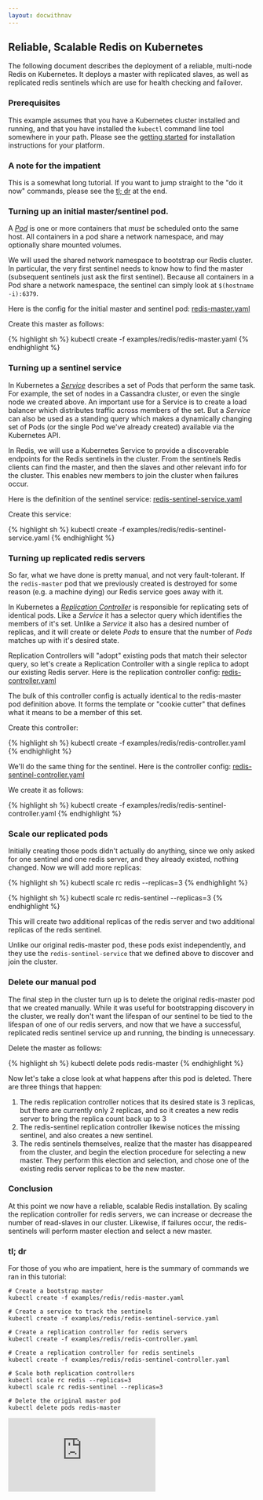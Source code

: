 ```yaml
---
layout: docwithnav
---
```

<!-- BEGIN MUNGE: UNVERSIONED_WARNING -->


<!-- END MUNGE: UNVERSIONED_WARNING -->

## Reliable, Scalable Redis on Kubernetes

The following document describes the deployment of a reliable, multi-node Redis on Kubernetes.  It deploys a master with replicated slaves, as well as replicated redis sentinels which are use for health checking and failover.

### Prerequisites

This example assumes that you have a Kubernetes cluster installed and running, and that you have installed the ```kubectl``` command line tool somewhere in your path.  Please see the [getting started](../../docs/getting-started-guides/) for installation instructions for your platform.

### A note for the impatient

This is a somewhat long tutorial.  If you want to jump straight to the "do it now" commands, please see the [tl; dr](#tl-dr) at the end.

### Turning up an initial master/sentinel pod.

A [_Pod_](../../docs/user-guide/pods.html) is one or more containers that _must_ be scheduled onto the same host.  All containers in a pod share a network namespace, and may optionally share mounted volumes.

We will used the shared network namespace to bootstrap our Redis cluster.  In particular, the very first sentinel needs to know how to find the master (subsequent sentinels just ask the first sentinel).  Because all containers in a Pod share a network namespace, the sentinel can simply look at ```$(hostname -i):6379```.

Here is the config for the initial master and sentinel pod: [redis-master.yaml](redis-master.yaml)


Create this master as follows:

{% highlight sh %}
kubectl create -f examples/redis/redis-master.yaml
{% endhighlight %}

### Turning up a sentinel service

In Kubernetes a [_Service_](../../docs/user-guide/services.html) describes a set of Pods that perform the same task.  For example, the set of nodes in a Cassandra cluster, or even the single node we created above.  An important use for a Service is to create a load balancer which distributes traffic across members of the set.  But a _Service_ can also be used as a standing query which makes a dynamically changing set of Pods (or the single Pod we've already created) available via the Kubernetes API.

In Redis, we will use a Kubernetes Service to provide a discoverable endpoints for the Redis sentinels in the cluster.  From the sentinels Redis clients can find the master, and then the slaves and other relevant info for the cluster.  This enables new members to join the cluster when failures occur.

Here is the definition of the sentinel service: [redis-sentinel-service.yaml](redis-sentinel-service.yaml)

Create this service:

{% highlight sh %}
kubectl create -f examples/redis/redis-sentinel-service.yaml
{% endhighlight %}

### Turning up replicated redis servers

So far, what we have done is pretty manual, and not very fault-tolerant.  If the ```redis-master``` pod that we previously created is destroyed for some reason (e.g. a machine dying) our Redis service goes away with it.

In Kubernetes a [_Replication Controller_](../../docs/user-guide/replication-controller.html) is responsible for replicating sets of identical pods.  Like a _Service_ it has a selector query which identifies the members of it's set.  Unlike a _Service_ it also has a desired number of replicas, and it will create or delete _Pods_ to ensure that the number of _Pods_ matches up with it's desired state.

Replication Controllers will "adopt" existing pods that match their selector query, so let's create a Replication Controller with a single replica to adopt our existing Redis server. Here is the replication controller config: [redis-controller.yaml](redis-controller.yaml)

The bulk of this controller config is actually identical to the redis-master pod definition above.  It forms the template or "cookie cutter" that defines what it means to be a member of this set.

Create this controller:

{% highlight sh %}
kubectl create -f examples/redis/redis-controller.yaml
{% endhighlight %}

We'll do the same thing for the sentinel.  Here is the controller config: [redis-sentinel-controller.yaml](redis-sentinel-controller.yaml)

We create it as follows:

{% highlight sh %}
kubectl create -f examples/redis/redis-sentinel-controller.yaml
{% endhighlight %}

### Scale our replicated pods

Initially creating those pods didn't actually do anything, since we only asked for one sentinel and one redis server, and they already existed, nothing changed.  Now we will add more replicas:

{% highlight sh %}
kubectl scale rc redis --replicas=3
{% endhighlight %}

{% highlight sh %}
kubectl scale rc redis-sentinel --replicas=3
{% endhighlight %}

This will create two additional replicas of the redis server and two additional replicas of the redis sentinel.

Unlike our original redis-master pod, these pods exist independently, and they use the ```redis-sentinel-service``` that we defined above to discover and join the cluster.

### Delete our manual pod

The final step in the cluster turn up is to delete the original redis-master pod that we created manually.  While it was useful for bootstrapping discovery in the cluster, we really don't want the lifespan of our sentinel to be tied to the lifespan of one of our redis servers, and now that we have a successful, replicated redis sentinel service up and running, the binding is unnecessary.

Delete the master as follows:

{% highlight sh %}
kubectl delete pods redis-master
{% endhighlight %}

Now let's take a close look at what happens after this pod is deleted.  There are three things that happen:

  1. The redis replication controller notices that its desired state is 3 replicas, but there are currently only 2 replicas, and so it creates a new redis server to bring the replica count back up to 3
  2. The redis-sentinel replication controller likewise notices the missing sentinel, and also creates a new sentinel.
  3. The redis sentinels themselves, realize that the master has disappeared from the cluster, and begin the election procedure for selecting a new master.  They perform this election and selection, and chose one of the existing redis server replicas to be the new master.

### Conclusion

At this point we now have a reliable, scalable Redis installation.  By scaling the replication controller for redis servers, we can increase or decrease the number of read-slaves in our cluster.  Likewise, if failures occur, the redis-sentinels will perform master election and select a new master.

### tl; dr

For those of you who are impatient, here is the summary of commands we ran in this tutorial:

```
# Create a bootstrap master
kubectl create -f examples/redis/redis-master.yaml

# Create a service to track the sentinels
kubectl create -f examples/redis/redis-sentinel-service.yaml

# Create a replication controller for redis servers
kubectl create -f examples/redis/redis-controller.yaml

# Create a replication controller for redis sentinels
kubectl create -f examples/redis/redis-sentinel-controller.yaml

# Scale both replication controllers
kubectl scale rc redis --replicas=3
kubectl scale rc redis-sentinel --replicas=3

# Delete the original master pod
kubectl delete pods redis-master
```


<!-- BEGIN MUNGE: GENERATED_ANALYTICS -->
[![Analytics](https://kubernetes-site.appspot.com/UA-36037335-10/GitHub/examples/redis/README.md?pixel)]()
<!-- END MUNGE: GENERATED_ANALYTICS -->

